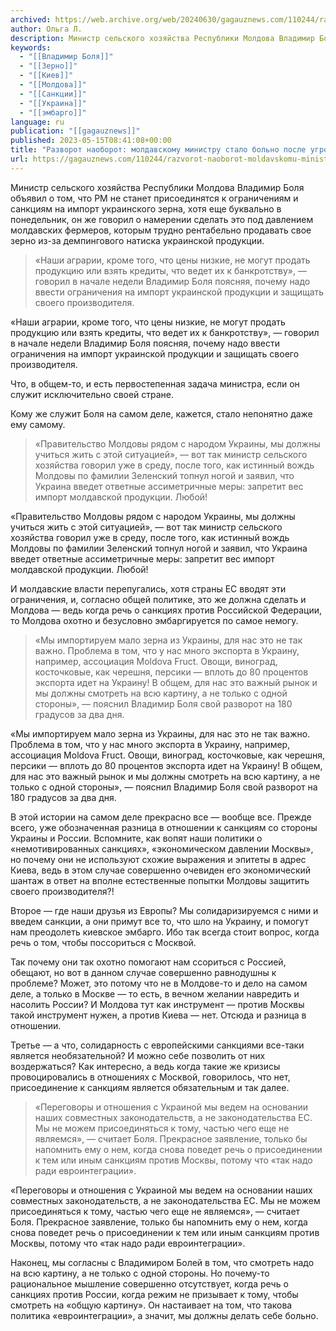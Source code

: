 ```yaml
---
archived: https://web.archive.org/web/20240630/gagauznews.com/110244/razvorot-naoborot-moldavskomu-ministru-stalo-bolno-posle-ugroz-embargo-ot-kieva.html
author: Ольга Л.
description: Министр сельского хозяйства Республики Молдова Владимир Боля объявил о том, что РМ не станет присоединятся к ограничениям и санкциям на импорт украинского зерна, хотя еще буквально в понедельник, он же говорил о намерении сделать это под давлением молдавских фермеров, которым трудно рентабельно продавать свое зерно из-за демпингового натиска украинской продукции. «Наши аграрии, кроме того, что цены низкие, не могут продать продукцию или взять кредиты, что ведет их к банкротству», — говорил в начале недели Владимир Боля поясняя, почему надо ввести ограничения на импорт украинской продукции и защищать своего производителя. Что, в общем-то, и есть первостепенная задача министра, если он служит […]
keywords:
  - "[[Владимир Боля]]"
  - "[[Зерно]]"
  - "[[Киев]]"
  - "[[Молдова]]"
  - "[[Санкции]]"
  - "[[Украина]]"
  - "[[эмбарго]]"
language: ru
publication: "[[gagauznews]]"
published: 2023-05-15T08:41:08+00:00
title: "Разворот наоборот: молдавскому министру стало больно после угроз эмбарго от Киева"
url: https://gagauznews.com/110244/razvorot-naoborot-moldavskomu-ministru-stalo-bolno-posle-ugroz-embargo-ot-kieva.html
---
```


Министр сельского хозяйства Республики Молдова Владимир Боля объявил о том, что РМ не станет присоединятся к ограничениям и санкциям на импорт украинского зерна, хотя еще буквально в понедельник, он же говорил о намерении сделать это под давлением молдавских фермеров, которым трудно рентабельно продавать свое зерно из-за демпингового натиска украинской продукции.

> «Наши аграрии, кроме того, что цены низкие, не могут продать продукцию или взять кредиты, что ведет их к банкротству», — говорил в начале недели Владимир Боля поясняя, почему надо ввести ограничения на импорт украинской продукции и защищать своего производителя.

«Наши аграрии, кроме того, что цены низкие, не могут продать продукцию или взять кредиты, что ведет их к банкротству», — говорил в начале недели Владимир Боля поясняя, почему надо ввести ограничения на импорт украинской продукции и защищать своего производителя.

Что, в общем-то, и есть первостепенная задача министра, если он служит исключительно своей стране.

Кому же служит Боля на самом деле, кажется, стало непонятно даже ему самому.

> «Правительство Молдовы рядом с народом Украины, мы должны учиться жить с этой ситуацией», — вот так министр сельского хозяйства говорил уже в среду, после того, как истинный вождь Молдовы по фамилии Зеленский топнул ногой и заявил, что Украина введет ответные ассиметричные меры: запретит вес импорт молдавской продукции. Любой!

«Правительство Молдовы рядом с народом Украины, мы должны учиться жить с этой ситуацией», — вот так министр сельского хозяйства говорил уже в среду, после того, как истинный вождь Молдовы по фамилии Зеленский топнул ногой и заявил, что Украина введет ответные ассиметричные меры: запретит вес импорт молдавской продукции. Любой!

И молдавские власти перепугались, хотя страны ЕС вводят эти ограничения, и, согласно общей политике, это же должна сделать и Молдова — ведь когда речь о санкциях против Российской Федерации, то Молдова охотно и безусловно эмбаргируется по самое немогу.

> «Мы импортируем мало зерна из Украины, для нас это не так важно. Проблема в том, что у нас много экспорта в Украину, например, ассоциация Moldova Fruct. Овощи, виноград, косточковые, как черешня, персики — вплоть до 80 процентов экспорта идет на Украину! В общем, для нас это важный рынок и мы должны смотреть на всю картину, а не только с одной стороны», — пояснил Владимир Боля свой разворот на 180 градусов за два дня.

«Мы импортируем мало зерна из Украины, для нас это не так важно. Проблема в том, что у нас много экспорта в Украину, например, ассоциация Moldova Fruct. Овощи, виноград, косточковые, как черешня, персики — вплоть до 80 процентов экспорта идет на Украину! В общем, для нас это важный рынок и мы должны смотреть на всю картину, а не только с одной стороны», — пояснил Владимир Боля свой разворот на 180 градусов за два дня.

В этой истории на самом деле прекрасно все — вообще все. Прежде всего, уже обозначенная разница в отношении к санкциям со стороны Украины и России. Вспомните, как вопят наши политики о «немотивированных санкциях», «экономическом давлении Москвы», но почему они не используют схожие выражения и эпитеты в адрес Киева, ведь в этом случае совершенно очевиден его экономический шантаж в ответ на вполне естественные попытки Молдовы защитить своего производителя?!

Второе — где наши друзья из Европы? Мы солидаризируемся с ними и введем санкции, а они примут все то, что шло на Украину, и помогут нам преодолеть киевское эмбарго. Ибо так всегда стоит вопрос, когда речь о том, чтобы поссориться с Москвой.

Так почему они так охотно помогают нам ссориться с Россией, обещают, но вот в данном случае совершенно равнодушны к проблеме? Может, это потому что не в Молдове-то и дело на самом деле, а только в Москве — то есть, в вечном желании навредить и насолить России? И Молдова тут как инструмент — против Москвы такой инструмент нужен, а против Киева — нет. Отсюда и разница в отношении.

Третье — а что, солидарность с европейскими санкциями все-таки является необязательной? И можно себе позволить от них воздержаться? Как интересно, а ведь когда такие же кризисы провоцировались в отношениях с Москвой, говорилось, что нет, присоединение к санкциям является обязательным и так далее.

> «Переговоры и отношения с Украиной мы ведем на основании наших совместных законодательств, а не законодательства ЕС. Мы не можем присоединяться к тому, частью чего еще не являемся», — считает Боля. Прекрасное заявление, только бы напомнить ему о нем, когда снова поведет речь о присоединении к тем или иным санкциям против Москвы, потому что «так надо ради евроинтеграции».

«Переговоры и отношения с Украиной мы ведем на основании наших совместных законодательств, а не законодательства ЕС. Мы не можем присоединяться к тому, частью чего еще не являемся», — считает Боля. Прекрасное заявление, только бы напомнить ему о нем, когда снова поведет речь о присоединении к тем или иным санкциям против Москвы, потому что «так надо ради евроинтеграции».

Наконец, мы согласны с Владимиром Болей в том, что смотреть надо на всю картину, а не только с одной стороны. Но почему-то рациональное мышление совершенно отсутствует, когда речь о санкциях против России, когда режим не призывает к тому, чтобы смотреть на «общую картину». Он настаивает на том, что такова политика «евроинтеграции», а значит, мы должны делать себе больно.